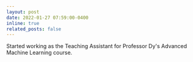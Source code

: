 ```yaml
---
layout: post
date: 2022-01-27 07:59:00-0400
inline: true
related_posts: false
---
```


Started working as the Teaching Assistant for Professor Dy's Advanced Machine Learning course.
